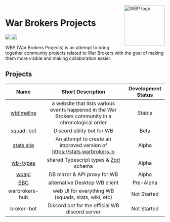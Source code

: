 <img align="right" width="128" height="128" src="https://raw.githubusercontent.com/War-Brokers/.github/master/imgs/WBP.avif" alt="WBP logo" />

# War Brokers Projects

[![](https://shields.io/badge/homepage-blue?style=for-the-badge)](https://war-brokers-projects.notion.site/0ab13d7077a843e79b99a328e00d2008)
[![](https://shields.io/badge/discord-chat-5865F2?logo=discord&logoColor=FFFFFF&style=for-the-badge)](https://discord.gg/synPSeuNFK)

WBP (War Brokers Projects) is an attempt to bring together community projects related to War Brokers with the goal of making them more visible and making collaboration easier.

## Projects

|                                         Name                                         |                                         Short Description                                          | Development Status |
| :----------------------------------------------------------------------------------: | :------------------------------------------------------------------------------------------------: | :----------------: |
| [wbtimeline](https://github.com/War-Brokers/War-Brokers/tree/master/apps/wbtimeline) | a website that lists various events happened in the War Brokers community in a chronological order |       Stable       |
|                [squad-bot](https://github.com/War-Brokers/squad-bot)                 |                                     Discord utility bot for WB                                     |        Beta        |
| [stats site](https://github.com/War-Brokers/War-Brokers/tree/master/apps/stats-site) |              An attempt to create an improved version of https://stats.warbrokers.io               |       Alpha        |
|   [wb-types](https://github.com/War-Brokers/War-Brokers/tree/master/libs/wb-types)   |                            shared Typescript types & [Zod][zod] schema                             |       Alpha        |
|      [wbapi](https://github.com/War-Brokers/War-Brokers/tree/master/apps/wbapi)      |                                    DB mirror & API proxy for WB                                    |       Alpha        |
|        [BBC](https://github.com/War-Brokers/War-Brokers/tree/master/apps/bbc)        |                                   alternative Desktop WB client                                    |     Pre-Alpha      |
|                                    warbrokers-hub                                    |                        web UI for everything WB (squads, stats, wiki, etc)                         |    Not Started     |
|                                      broker-bot                                      |                           Discord bot for the official WB discord server                           |    Not Started     |

[zod]: https://github.com/colinhacks/zod
